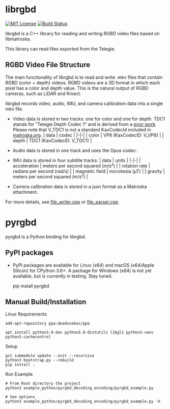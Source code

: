 # librgbd

[![MIT License](https://img.shields.io/github/license/telegie/librgbd)](https://en.wikipedia.org/wiki/MIT_License)
[![Build Status](https://github.com/telegie/librgbd/actions/workflows/build.yml/badge.svg)](https://github.com/telegie/librgbd/actions/workflows/build.yml)

librgbd is a C++ library for reading and writing RGBD video files based on libmatroska.

This library can read files exported from the Telegie.

## RGBD Video File Structure

The main functionality of librgbd is to read and write .mkv files that contain RGBD (color + depth) videos. RGBD videos are a 3D format in which each pixel has a color and depth value. This is the natural output of RGBD cameras, such as LiDAR and Kinect.

librgbd records video, audio, IMU, and camera calibration data into a single mkv file. 
<!-- Video data is recorded in two video Matroska video tracks (for Color and Depth respectively), audio in one audio track, and IMU in four separate subtitle tracks. -->

- Video data is stored in two tracks: one for color and one for depth. TDC1 stands for "Telegie Depth Codec 1" and is derived from a [prior work](https://github.com/hanseuljun/temporal-rvl). Please note that V_TDC1 is not a standard KaxCodecId included in [matroska.org](https://www.matroska.org/technical/codec_specs.html).
    | data | codec |
    |-|-|
    | color | VP8 (KaxCodecID: V_VP8) |
    | depth | TDC1 (KaxCodecID: V_TDC1) |

- Audio data is stored in one track and uses the Opus codec.

- IMU data is stored in four subtitle tracks:
    | data | units |
    |-|-|
    | acceleration | meters per second squared (m/s²) |
    | rotation rate | radians per second (rad/s) |
    | magnetic field | microtesla (µT) |
    | gravity | meters per second squared (m/s²) |

- Camera calibration data is stored in a json format as a Matroska attachment.

For more details, see [file_writer.cpp](src/file_writer.cpp) or [file_parser.cpp](src/file_parser.cpp).

# pyrgbd

pyrgbd is a Python binding for librgbd.

## PyPI packages
- PyPI packages are available for Linux (x64) and macOS (x64/Apple Silicon) for CPython 3.6+. A package for Windows (x64) is not yet available, but is currently in testing. Stay tuned.

    pip install pyrgbd

## Manual Build/Installation

Linux Requirements

    add-apt-repository ppa:deadsnakes/ppa

    apt install python3.9-dev python3.9-distutils libgl1 python3-venv python3-cachecontrol

Setup

    git submodule update --init --recursive
    python3 bootstrap.py --rebuild
    pip install .

Run Example

    # From Root directory the project
    python3 example_python/pyrgbd_decoding_encoding/pyrgbd_example.py

    # See options
    python3 example_python/pyrgbd_decoding_encoding/pyrgbd_example.py -h
    
